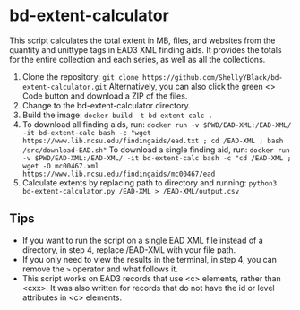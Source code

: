# bd-extent-calculator

This script calculates the total extent in MB, files, and websites from the quantity and unittype tags in EAD3 XML finding aids. It provides the totals for the entire collection and each series, as well as all the collections. 

1. Clone the repository: `git clone https://github.com/ShellyYBlack/bd-extent-calculator.git` Alternatively, you can also click the green <> Code button and download a ZIP of the files.
1. Change to the bd-extent-calculator directory.
1. Build the image: `docker build -t bd-extent-calc .`
1. To download all finding aids, run: `docker run -v $PWD/EAD-XML:/EAD-XML/ -it bd-extent-calc bash -c "wget https://www.lib.ncsu.edu/findingaids/ead.txt ; cd /EAD-XML ; bash /src/download-EAD.sh"` 
To download a single finding aid, run: `docker run -v $PWD/EAD-XML:/EAD-XML/ -it bd-extent-calc bash -c "cd /EAD-XML ; wget -O mc00467.xml https://www.lib.ncsu.edu/findingaids/mc00467/ead`
1. Calculate extents by replacing path to directory and running: `python3 bd-extent-calculator.py /EAD-XML > /EAD-XML/output.csv`

## Tips
- If you want to run the script on a single EAD XML file instead of a directory, in step 4, replace /EAD-XML with your file path.
- If you only need to view the results in the terminal, in step 4, you can remove the `>` operator and what follows it.
- This script works on EAD3 records that use \<c\> elements, rather than \<cxx\>. It was also written for records that do not have the id or level attributes in \<c\> elements.